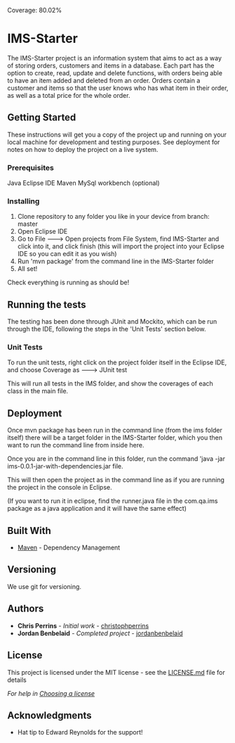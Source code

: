Coverage: 80.02%
# IMS-Starter

The IMS-Starter project is an information system that aims to act as a way of storing orders, customers and items in a database.
Each part has the option to create, read, update and delete functions, with orders being able to have an item added and deleted from an order.
Orders contain a customer and items so that the user knows who has what item in their order, as well as a total price for the whole order.

## Getting Started

These instructions will get you a copy of the project up and running on your local machine for development and testing purposes. See deployment for notes on how to deploy the project on a live system.

### Prerequisites

Java Eclipse IDE
Maven
MySql workbench (optional)

### Installing

1. Clone repository to any folder you like in your device from branch: master
2. Open Eclipse IDE
3. Go to File ---> Open projects from File System, find IMS-Starter and click into it, and click finish (this will import the project into your Eclipse IDE so you can edit it as you wish)
4. Run 'mvn package' from the command line in the IMS-Starter folder
5. All set!

Check everything is running as should be!

## Running the tests

The testing has been done through JUnit and Mockito, which can be run through the IDE, following the steps in the 'Unit Tests' section below.

### Unit Tests 

To run the unit tests, right click on the project folder itself in the Eclipse IDE, and choose Coverage as ---> JUnit test

This will run all tests in the IMS folder, and show the coverages of each class in the main file.

## Deployment

Once mvn package has been run in the command line (from the ims folder itself) there will be a target folder in the IMS-Starter folder, which you then want to run the command line from inside here.

Once you are in the command line in this folder, run the command 'java -jar ims-0.0.1-jar-with-dependencies.jar file.

This will then open the project as in the command line as if you are running the project in the console in Eclipse.

(If you want to run it in eclipse, find the runner.java file in the com.qa.ims package as a java application and it will have the same effect)

## Built With

* [Maven](https://maven.apache.org/) - Dependency Management

## Versioning

We use git for versioning.

## Authors

* **Chris Perrins** - *Initial work* - [christophperrins](https://github.com/christophperrins)
* **Jordan Benbelaid** - *Completed project* - [jordanbenbelaid](https://github.com/jordanbenbelaid)

## License

This project is licensed under the MIT license - see the [LICENSE.md](LICENSE.md) file for details 

*For help in [Choosing a license](https://choosealicense.com/)*

## Acknowledgments

* Hat tip to Edward Reynolds for the support!

